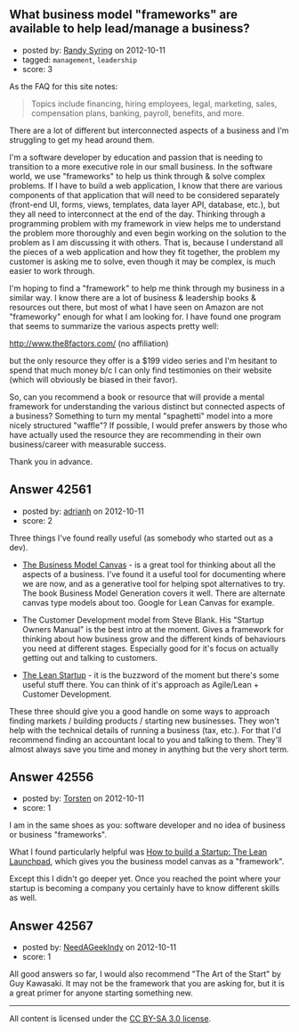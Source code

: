 ## What business model "frameworks" are available to help lead/manage a business?

- posted by: [Randy Syring](https://stackexchange.com/users/-1/20093-randy-syring) on 2012-10-11
- tagged: `management`, `leadership`
- score: 3

As the FAQ for this site notes:

> Topics include financing, hiring employees, legal, marketing, sales, compensation plans, banking, payroll, benefits, and more.

There are a lot of different but interconnected aspects of a business and I'm struggling to get my head around them.

I'm a software developer by education and passion that is needing to transition to a more executive role in our small business.  In the software world, we use "frameworks" to help us think through & solve complex problems.  If I have to build a web application, I know that there are various components of that application that will need to be considered separately (front-end UI, forms, views, templates, data layer API, database, etc.), but they all need to interconnect at the end of the day.  Thinking through a programming problem with my framework in view helps me to understand the problem more thoroughly and even begin working on the solution to the problem as I am discussing it with others.  That is, because I understand all the pieces of a web application and how they fit together, the problem my customer is asking me to solve, even though it may be complex, is much easier to work through.

I'm hoping to find a "framework" to help me think through my business in a similar way.  I know there are a lot of business & leadership books & resources out there, but most of what I have seen on Amazon are not "frameworky" enough for what I am looking for.  I have found one program that seems to summarize the various aspects pretty well:

http://www.the8factors.com/ (no affiliation)

but the only resource they offer is a $199 video series and I'm hesitant to spend that much money b/c I can only find testimonies on their website (which will obviously be biased in their favor).

So, can you recommend a book or resource that will provide a mental framework for understanding the various distinct but connected aspects of a business?  Something to turn my mental "spaghetti" model into a more nicely structured "waffle"?  If possible, I would prefer answers by those who have actually used the resource they are recommending in their own business/career with measurable success.

Thank you in advance.




## Answer 42561

- posted by: [adrianh](https://stackexchange.com/users/-1/4599-adrianh) on 2012-10-11
- score: 2

<p>Three things I've found really useful (as somebody who started out as a dev).</p>

<ul>
<li><p><a href="http://www.businessmodelgeneration.com" rel="nofollow">The Business Model Canvas</a> - is a great tool for thinking about all the aspects of a business. I've found it a useful tool for documenting where we are now, and as a generative tool for helping spot alternatives to try. The book Business Model Generation covers it well. There are alternate canvas type models about too. Google for Lean Canvas for example.</p></li>
<li><p>The Customer Development model from Steve Blank. His "Startup Owners Manual" is the best intro at the moment. Gives a framework for thinking about how business grow and the different kinds of behaviours you need at different stages. Especially good for it's focus on actually getting out and talking to customers.</p></li>
<li><p><a href="http://theleanstartup.com/" rel="nofollow">The Lean Startup</a> - it is the buzzword of the moment but there's some useful stuff there. You can think of it's approach as Agile/Lean + Customer Development. </p></li>
</ul>

<p>These three should give you a good handle on some ways to approach finding markets / building products / starting new businesses. They won't help with the technical details of running a business (tax, etc.). For that I'd recommend finding an accountant local to you and talking to them. They'll almost always save you time and money in anything but the very short term.</p>



## Answer 42556

- posted by: [Torsten](https://stackexchange.com/users/-1/19146-torsten) on 2012-10-11
- score: 1

<p>I am in the same shoes as you: software developer and no idea of business or business "frameworks".</p>

<p>What I found particularly helpful was <a href="http://www.udacity.com/overview/Course/ep245" rel="nofollow">How to build a Startup: The Lean Launchpad</a>, which gives you the business model canvas as a "framework". </p>

<p>Except this I didn't go deeper yet. Once you reached the point where your startup is becoming a company you certainly have to know different skills as well.</p>



## Answer 42567

- posted by: [NeedAGeekIndy](https://stackexchange.com/users/-1/19608-needageekindy) on 2012-10-11
- score: 1

All good answers so far, I would also recommend "The Art of the Start" by Guy Kawasaki.  It may not be the framework that you are asking for, but it is a great primer for anyone starting something new.



---

All content is licensed under the [CC BY-SA 3.0 license](https://creativecommons.org/licenses/by-sa/3.0/).
